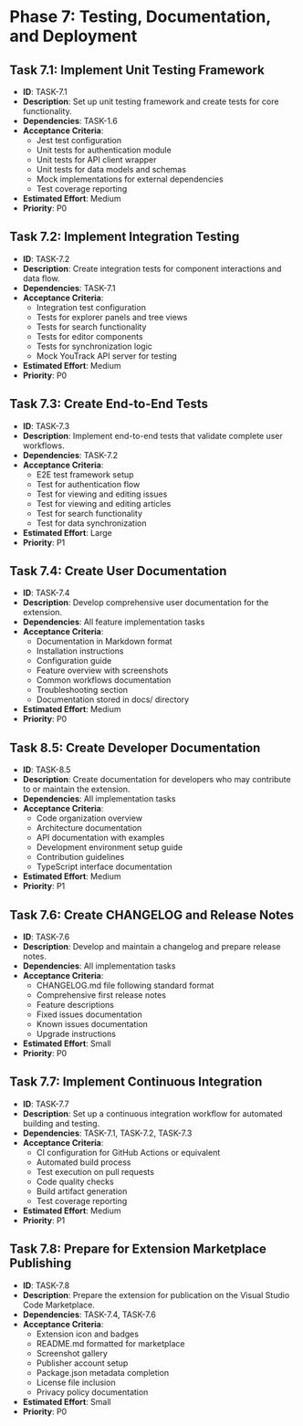 # Phase 7: Testing, Documentation, and Deployment

## Task 7.1: Implement Unit Testing Framework
- **ID**: TASK-7.1
- **Description**: Set up unit testing framework and create tests for core functionality.
- **Dependencies**: TASK-1.6
- **Acceptance Criteria**:
  - Jest test configuration
  - Unit tests for authentication module
  - Unit tests for API client wrapper
  - Unit tests for data models and schemas
  - Mock implementations for external dependencies
  - Test coverage reporting
- **Estimated Effort**: Medium
- **Priority**: P0

## Task 7.2: Implement Integration Testing
- **ID**: TASK-7.2
- **Description**: Create integration tests for component interactions and data flow.
- **Dependencies**: TASK-7.1
- **Acceptance Criteria**:
  - Integration test configuration
  - Tests for explorer panels and tree views
  - Tests for search functionality
  - Tests for editor components
  - Tests for synchronization logic
  - Mock YouTrack API server for testing
- **Estimated Effort**: Medium
- **Priority**: P0

## Task 7.3: Create End-to-End Tests
- **ID**: TASK-7.3
- **Description**: Implement end-to-end tests that validate complete user workflows.
- **Dependencies**: TASK-7.2
- **Acceptance Criteria**:
  - E2E test framework setup
  - Test for authentication flow
  - Test for viewing and editing issues
  - Test for viewing and editing articles
  - Test for search functionality
  - Test for data synchronization
- **Estimated Effort**: Large
- **Priority**: P1

## Task 7.4: Create User Documentation
- **ID**: TASK-7.4
- **Description**: Develop comprehensive user documentation for the extension.
- **Dependencies**: All feature implementation tasks
- **Acceptance Criteria**:
  - Documentation in Markdown format
  - Installation instructions
  - Configuration guide
  - Feature overview with screenshots
  - Common workflows documentation
  - Troubleshooting section
  - Documentation stored in docs/ directory
- **Estimated Effort**: Medium
- **Priority**: P0

## Task 8.5: Create Developer Documentation
- **ID**: TASK-8.5
- **Description**: Create documentation for developers who may contribute to or maintain the extension.
- **Dependencies**: All implementation tasks
- **Acceptance Criteria**:
  - Code organization overview
  - Architecture documentation
  - API documentation with examples
  - Development environment setup guide
  - Contribution guidelines
  - TypeScript interface documentation
- **Estimated Effort**: Medium
- **Priority**: P1

## Task 7.6: Create CHANGELOG and Release Notes
- **ID**: TASK-7.6
- **Description**: Develop and maintain a changelog and prepare release notes.
- **Dependencies**: All implementation tasks
- **Acceptance Criteria**:
  - CHANGELOG.md file following standard format
  - Comprehensive first release notes
  - Feature descriptions
  - Fixed issues documentation
  - Known issues documentation
  - Upgrade instructions
- **Estimated Effort**: Small
- **Priority**: P0

## Task 7.7: Implement Continuous Integration
- **ID**: TASK-7.7
- **Description**: Set up a continuous integration workflow for automated building and testing.
- **Dependencies**: TASK-7.1, TASK-7.2, TASK-7.3
- **Acceptance Criteria**:
  - CI configuration for GitHub Actions or equivalent
  - Automated build process
  - Test execution on pull requests
  - Code quality checks
  - Build artifact generation
  - Test coverage reporting
- **Estimated Effort**: Medium
- **Priority**: P1

## Task 7.8: Prepare for Extension Marketplace Publishing
- **ID**: TASK-7.8
- **Description**: Prepare the extension for publication on the Visual Studio Code Marketplace.
- **Dependencies**: TASK-7.4, TASK-7.6
- **Acceptance Criteria**:
  - Extension icon and badges
  - README.md formatted for marketplace
  - Screenshot gallery
  - Publisher account setup
  - Package.json metadata completion
  - License file inclusion
  - Privacy policy documentation
- **Estimated Effort**: Small
- **Priority**: P0
